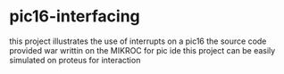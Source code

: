 # pic16-interfacing
this project illustrates the use of interrupts on a pic16
the source code provided war writtin on the MIKROC for pic ide
this project can be easily simulated on proteus for interaction 
